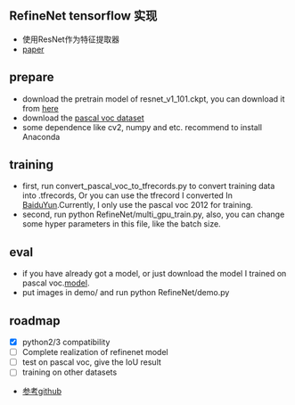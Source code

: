 ## RefineNet tensorflow 实现

* 使用ResNet作为特征提取器
* [paper](https://github.com/jiye-ML/Semantic_Segmentation_Review.git)

## prepare
- download the pretrain model of resnet_v1_101.ckpt, you can download it from [here](https://github.com/tensorflow/models/tree/master/slim)
- download the [pascal voc dataset](http://host.robots.ox.ac.uk/pascal/VOC/voc2012/)
- some dependence like cv2, numpy and etc. recommend to install Anaconda

## training
- first, run convert_pascal_voc_to_tfrecords.py to convert training data into .tfrecords, Or you can use the tfrecord I converted In [BaiduYun](http://pan.baidu.com/s/1kVefEIj).Currently, I only use the pascal voc 2012 for training.
- second, run python RefineNet/multi_gpu_train.py, also, you can change some hyper parameters in this file, like the batch size.

## eval
- if you have already got a model, or just download the model I trained on pascal voc.[model](http://pan.baidu.com/s/1kVefEIj).
- put images in demo/ and run python RefineNet/demo.py 

## roadmap
- [x] python2/3 compatibility
- [ ] Complete realization of refinenet model
- [ ] test on pascal voc, give the IoU result
- [ ] training on other datasets

* [参考github](https://github.com/eragonruan/refinenet-image-segmentation)